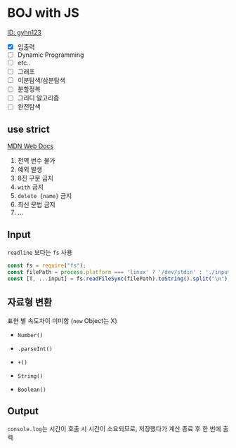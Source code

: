 # BOJ with JS
[ID: gyhn123](https://www.acmicpc.net/user/gyhn123)
- [x] 입출력
- [ ] Dynamic Programming 
- [ ] etc..
- [ ] 그래프
- [ ] 이분탐색/삼분탐색
- [ ] 분할정복
- [ ] 그리디 알고리즘
- [ ] 완전탐색

## use strict
[MDN Web Docs](https://developer.mozilla.org/ko/docs/Web/JavaScript/Reference/Strict_mode)
1. 전역 변수 불가
2. 예외 발생
3. 8진 구문 금지
4. `with` 금지
5. `delete {name}` 금지
6. 최신 문법 금지
7. ...

## Input
`readline` 보다는 `fs` 사용
```javascript
const fs = require("fs");
const filePath = process.platform === 'linux' ? '/dev/stdin' : './input.txt';
const [T, ...input] = fs.readFileSync(filePath).toString().split("\n");
```

## 자료형 변환
표현 별 속도차이 미미함 (`new` Object는 X)
- `Number()`
- `.parseInt()`
- `+()`

- `String()`
- `Boolean()`

## Output
`console.log`는 시간이 호출 시 시간이 소요되므로, 저장했다가 계산 종료 후 한 번에 출력